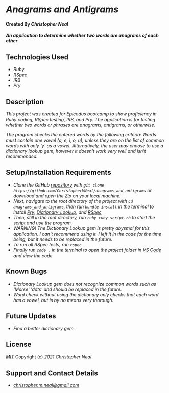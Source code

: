 # _Anagrams and Antigrams_

#### Created By _**Christopher Neal**_

#### _An application to determine whether two words are anagrams of each other_

## Technologies Used

* _Ruby_
* _RSpec_
* _IRB_
* _Pry_

## Description

_This project was created for Epicodus bootcamp to show proficiency in Ruby coding, RSpec testing, IRB, and Pry. The application is for testing whether two words or phrases are anagrams, antigrams, or otherwise._

_The program checks the entered words by the following criteria:_
_Words must contain one vowel (a, e, i, o, u), unless they are on the list of common words with only 'y' as a vowel._
_Alternatively, the user may choose to use a dictionary lookup gem, however it doesn't work very well and isn't recommended._

## Setup/Installation Requirements

* _Clone the GitHub [repository](https://github.com/christophermneal/anagrams_and_antigrams) with `git clone https://github.com/ChristopherMNeal/anagrams_and_antigrams` or download and open the Zip on your local machine._
* _Next, navigate to the root directory of the project with `cd anagrams_and_antigrams`, then run `bundle install` in the terminal to install [Pry](https://pry.github.io/), [Dictionary_Lookup](https://github.com/nitishparkar/dictionary-lookup-rb), and [RSpec](https://rubygems.org/gems/rspec/versions/3.5.0)_
* _Then, still in the root directory, run `ruby ruby_script.rb` to start the script and use the program._
* _WARNING! The Dictionary Lookup gem is pretty abysmal for this application. I can't recommend using it. I left it in the code for the time being, but it needs to be replaced in the future._
* _To run all RSpec tests, run `rspec`_
* _Finally run `code .` in the terminal to open the project folder in [VS Code](https://code.visualstudio.com/) and view the code._

## Known Bugs

* _Dictionary Lookup gem does not recognize common words such as 'Morse' 'dots' and should be replaced in the future._
* _Word check without using the dictionary only checks that each word has a vowel, but is by no means very thorough._

## Future Updates

* _Find a better dictionary gem._

## License

_[MIT](https://opensource.org/licenses/MIT)_
Copyright (c) _2021_ _Christopher Neal_

## Support and Contact Details
* _[christopher.m.neal@gmail.com](mailto:christopher.m.neal@gmail.com)_
